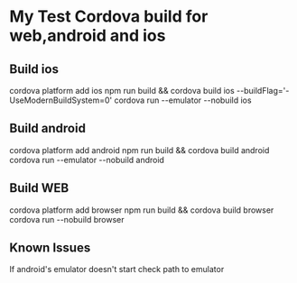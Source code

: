 # My Test Cordova build for web,android and ios
## Build ios
cordova platform add ios
npm run build && cordova build ios --buildFlag='-UseModernBuildSystem=0'
cordova run --emulator --nobuild ios
## Build android
cordova platform add android
npm run build && cordova build android
cordova run --emulator --nobuild android
## Build WEB
cordova platform add browser
npm run build && cordova build browser
cordova run --nobuild browser
## Known Issues
If android's emulator doesn't start check path to emulator

